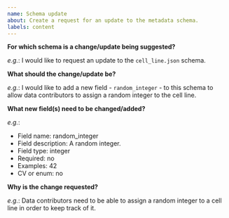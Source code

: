 ```yaml
---
name: Schema update
about: Create a request for an update to the metadata schema.
labels: content
---
```


**For which schema is a change/update being suggested?**

<!--Please indicate the name of the schema for which a change/update is being requested.-->

*e.g.*: I would like to request an update to the `cell_line.json` schema.

**What should the change/update be?**

<!-- Please describe the change you are requesting. Be as descriptive as possible. Possible requests can include, but aren't limited to:

* Updating field names
* Updating field or schema descriptions
* Updating field examples, guideliens, or user-friendly names
* Adding new fields -->

*e.g.*: I would like to add a new field - `random_integer` - to this schema to allow data contributors to assign a random integer to the cell line.

**What new field(s) need to be changed/added?**

<!-- For each new field requested, please provide the following:

* Field name: A suggested name for the new field.
* Field description: A short, but clear, description for the new field.
* Field type: The JSON type the field should be.
* Required: Whether the field should be required in the schema (yes, no)
* Examples: 1-2 example values that would satisfy this field.
* CV or enum: Whether this field should be governed by a CV or an ontology. If yes, what should the CV/ontology be? -->

*e.g.*:
* Field name: random_integer
* Field description: A random integer.
* Field type: integer
* Required: no
* Examples: 42
* CV or enum: no

**Why is the change requested?**

<!-- Please provide the motivation for the requested change/update. Cite user feedback or results of UX sessions, if possible.-->

*e.g.*: Data contributors need to be able to assign a random integer to a cell line in order to keep track of it.

